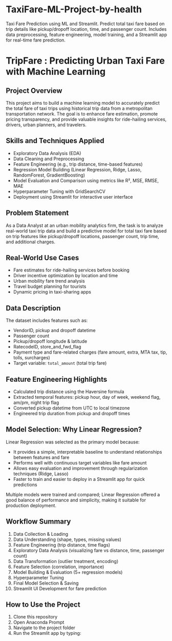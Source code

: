 # TaxiFare-ML-Project-by-health
Taxi Fare Prediction using ML and Streamlit. Predict total taxi fare based on trip details like pickup/dropoff location, time, and passenger count. Includes data preprocessing, feature engineering, model training, and a Streamlit app for real-time fare prediction.
# TripFare : Predicting Urban Taxi Fare with Machine Learning

## Project Overview
This project aims to build a machine learning model to accurately predict the total fare of taxi trips using historical trip data from a metropolitan transportation network. The goal is to enhance fare estimation, promote pricing transparency, and provide valuable insights for ride-hailing services, drivers, urban planners, and travelers.

## Skills and Techniques Applied
- Exploratory Data Analysis (EDA)
- Data Cleaning and Preprocessing
- Feature Engineering (e.g., trip distance, time-based features)
- Regression Model Building (Linear Regression, Ridge, Lasso, RandomForest, GradientBoosting)
- Model Evaluation and Comparison using metrics like R², MSE, RMSE, MAE
- Hyperparameter Tuning with GridSearchCV
- Deployment using Streamlit for interactive user interface

## Problem Statement
As a Data Analyst at an urban mobility analytics firm, the task is to analyze real-world taxi trip data and build a predictive model for total taxi fare based on trip features like pickup/dropoff locations, passenger count, trip time, and additional charges.

## Real-World Use Cases
- Fare estimates for ride-hailing services before booking
- Driver incentive optimization by location and time
- Urban mobility fare trend analysis
- Travel budget planning for tourists
- Dynamic pricing in taxi-sharing apps

## Data Description
The dataset includes features such as:
- VendorID, pickup and dropoff datetime
- Passenger count
- Pickup/dropoff longitude & latitude
- RatecodeID, store_and_fwd_flag
- Payment type and fare-related charges (fare amount, extra, MTA tax, tip, tolls, surcharges)
- Target variable: `total_amount` (total trip fare)

## Feature Engineering Highlights
- Calculated trip distance using the Haversine formula
- Extracted temporal features: pickup hour, day of week, weekend flag, am/pm, night trip flag
- Converted pickup datetime from UTC to local timezone
- Engineered trip duration from pickup and dropoff times

## Model Selection: Why Linear Regression?
Linear Regression was selected as the primary model because:
- It provides a simple, interpretable baseline to understand relationships between features and fare
- Performs well with continuous target variables like fare amount
- Allows easy evaluation and improvement through regularization techniques (Ridge, Lasso)
- Faster to train and easier to deploy in a Streamlit app for quick predictions

Multiple models were trained and compared; Linear Regression offered a good balance of performance and simplicity, making it suitable for production deployment.

## Workflow Summary
1. Data Collection & Loading
2. Data Understanding (shape, types, missing values)
3. Feature Engineering (trip distance, time flags)
4. Exploratory Data Analysis (visualizing fare vs distance, time, passenger count)
5. Data Transformation (outlier treatment, encoding)
6. Feature Selection (correlation, importance)
7. Model Building & Evaluation (5+ regression models)
8. Hyperparameter Tuning
9. Final Model Selection & Saving
10. Streamlit UI Development for fare prediction

## How to Use the Project
1. Clone this repository  
2. Open Anaconda Prompt  
3. Navigate to the project folder  
4. Run the Streamlit app by typing:  

